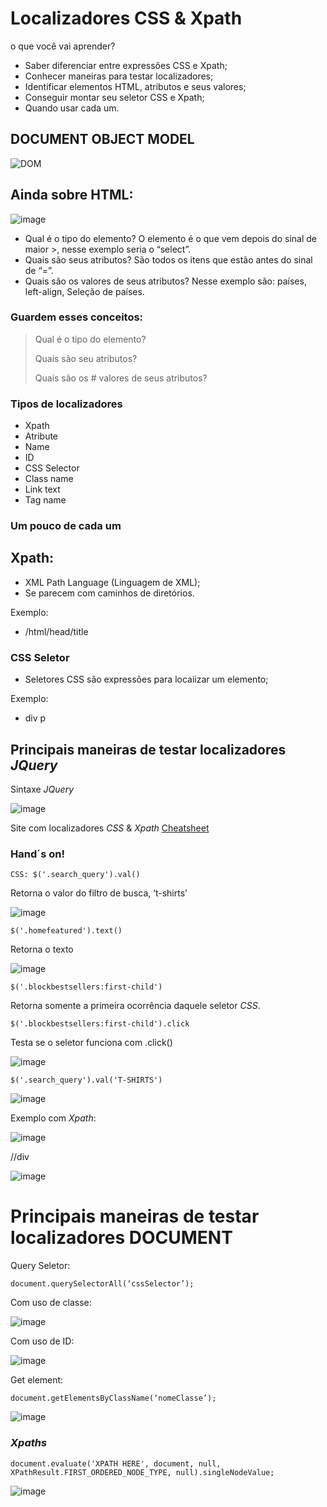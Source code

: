 # Localizadores CSS & Xpath

o que você vai aprender?

- Saber diferenciar entre expressões CSS e Xpath;
- Conhecer maneiras para testar localizadores;
- Identificar elementos HTML, atributos e seus valores;
- Conseguir montar seu seletor CSS e Xpath;
- Quando usar cada um.

## DOCUMENT OBJECT MODEL

![DOM](https://github.com/Fabricioperrone/Localizadores-css-e-xpath/assets/69866913/95108ce2-2ef7-47cd-b720-68d88b0a618b)


## Ainda sobre HTML:
![image](https://github.com/Fabricioperrone/Localizadores-css-e-xpath/assets/69866913/98077169-7194-4ad9-abf1-a4c754f7d290)


-	Qual é o tipo do elemento? O elemento é o que vem depois do sinal de maior >, nesse exemplo seria o “select”.
-	Quais são seus atributos? São todos os itens que estão antes do sinal de “=”.
-	Quais são os valores de seus atributos? Nesse exemplo são: países, left-align, Seleção de países.


### Guardem esses conceitos:

>  Qual é o tipo do elemento?
> 
>  Quais são seu atributos?
> 
>  Quais são os # valores de seus atributos?

### Tipos de localizadores
- Xpath
- Atribute
- Name
- ID
- CSS Selector
- Class name
- Link text
- Tag name

### Um pouco de cada um
## Xpath:
- XML Path Language (Linguagem de XML);
- Se parecem com caminhos de diretórios.
  
Exemplo:
  - /html/head/title
### CSS Seletor
- Seletores CSS são expressões para locaiizar um elemento;

Exemplo:
  - div p


## Principais maneiras de testar localizadores _JQuery_

Sintaxe _JQuery_

![image](https://github.com/Fabricioperrone/Localizadores-css-e-xpath/assets/69866913/08731438-ba4d-4217-a193-63294020d2b5)


Site com localizadores _CSS_ & _Xpath_ [Cheatsheet](https://devhints.io/xpath)
 
### Hand´s on!
```
CSS: $('.search_query').val()
``` 
Retorna o valor do filtro de busca, ‘t-shirts’

![image](https://github.com/Fabricioperrone/Localizadores-css-e-xpath/assets/69866913/60338f49-1c15-4ae4-a77f-d54dfe3a62d8)

```
$('.homefeatured').text()
```
Retorna o texto

![image](https://github.com/Fabricioperrone/Localizadores-css-e-xpath/assets/69866913/d117d296-adc9-4d67-8624-5df9f86e5770)

```
$('.blockbestsellers:first-child')
```
Retorna somente a primeira ocorrência daquele seletor _CSS_.

```
$('.blockbestsellers:first-child').click
```
Testa se o seletor funciona com .click()

![image](https://github.com/Fabricioperrone/Localizadores-css-e-xpath/assets/69866913/ee2d67c5-a377-4b0b-ace1-d3fc0a7296b6)


```
$('.search_query').val('T-SHIRTS')
```

![image](https://github.com/Fabricioperrone/Localizadores-css-e-xpath/assets/69866913/52b702e9-0fdf-4f43-a03a-a0f23e57a236)

Exemplo com _Xpath_:

![image](https://github.com/Fabricioperrone/Localizadores-css-e-xpath/assets/69866913/d2757c63-90bb-4b9b-86fa-cdccdb84700c)

//div

![image](https://github.com/Fabricioperrone/Localizadores-css-e-xpath/assets/69866913/3f74fc64-1b05-49e3-94a7-a5dbf14e4940)


# Principais maneiras de testar localizadores DOCUMENT

Query Seletor:
```
document.querySelectorAll(‘cssSelector’);
```
Com uso de classe:

![image](https://github.com/Fabricioperrone/Localizadores-css-e-xpath/assets/69866913/54658c6b-cad8-444b-901e-b141ff7d5c4a)

Com uso de ID:

![image](https://github.com/Fabricioperrone/Localizadores-css-e-xpath/assets/69866913/ad34254e-c1c6-424d-bd29-61a49b4f94fb)


Get element:
```
document.getElementsByClassName(‘nomeClasse’);
```

![image](https://github.com/Fabricioperrone/Localizadores-css-e-xpath/assets/69866913/aceefa85-907d-45a6-8f3e-b50cd80baaa3)

### _Xpaths_

```
document.evaluate('XPATH HERE', document, null, XPathResult.FIRST_ORDERED_NODE_TYPE, null).singleNodeValue;
```
![image](https://github.com/Fabricioperrone/Localizadores-css-e-xpath/assets/69866913/4440e6b4-8e89-414d-b268-ac4cab126979)

